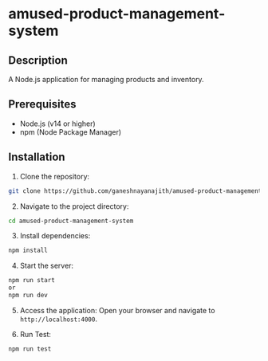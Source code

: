 # amused-product-management-system

## Description
A Node.js application for managing products and inventory.

## Prerequisites
- Node.js (v14 or higher)
- npm (Node Package Manager)

## Installation
1. Clone the repository:
```bash
git clone https://github.com/ganeshnayanajith/amused-product-management-system.git
```
2. Navigate to the project directory:
```bash
cd amused-product-management-system
```
3. Install dependencies:
```bash
npm install
```
4. Start the server:
```bash
npm run start
or
npm run dev
```
5. Access the application:
Open your browser and navigate to `http://localhost:4000`.

6. Run Test:
```bash
npm run test
```
